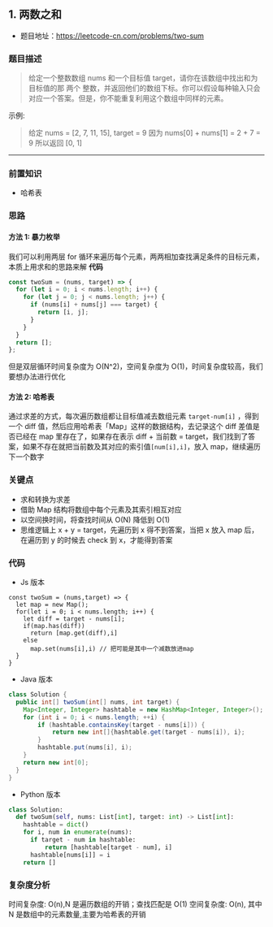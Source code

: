 ## 1. 两数之和

- 题目地址：https://leetcode-cn.com/problems/two-sum

### 题目描述

> 给定一个整数数组 nums 和一个目标值 target，请你在该数组中找出和为目标值的那 两个 整数，并返回他们的数组下标。你可以假设每种输入只会对应一个答案。但是，你不能重复利用这个数组中同样的元素。

示例:

> 给定 nums = [2, 7, 11, 15], target = 9
> 因为 nums[0] + nums[1] = 2 + 7 = 9
> 所以返回 [0, 1]

---

### 前置知识

- 哈希表

### 思路

#### 方法 1: 暴力枚举

我们可以利用两层 for 循环来遍历每个元素，两两相加查找满足条件的目标元素，本质上用求和的思路来解
**代码**

```js
const twoSum = (nums, target) => {
  for (let i = 0; i < nums.length; i++) {
    for (let j = 0; j < nums.length; j++) {
      if (nums[i] + nums[j] === target) {
        return [i, j];
      }
    }
  }
  return [];
};
```

但是双层循环时间复杂度为 O(N^2)，空间复杂度为 O(1)，时间复杂度较高，我们要想办法进行优化

#### 方法 2: 哈希表

通过求差的方式，每次遍历数组都让目标值减去数组元素 `target-num[i]` ，得到一个 diff 值，然后应用哈希表「Map」这样的数据结构，去记录这个 diff 差值是否已经在 map 里存在了，如果存在表示 diff + 当前数 = target，我们找到了答案，如果不存在就把当前数及其对应的索引值`[num[i],i]`，放入 map，继续遍历下一个数字

### 关键点

- 求和转换为求差
- 借助 Map 结构将数组中每个元素及其索引相互对应
- 以空间换时间，将查找时间从 O(N) 降低到 O(1)
- 思维逻辑上 x + y = target，先遍历到 x 得不到答案，当把 x 放入 map 后，在遍历到 y 的时候去 check 到 x，才能得到答案

### 代码

- Js 版本

```Js
const twoSum = (nums,target) => {
  let map = new Map();
  for(let i = 0; i < nums.length; i++) {
    let diff = target - nums[i];
    if(map.has(diff))
      return [map.get(diff),i]
    else
      map.set(nums[i],i) // 把可能是其中一个减数放进map
  }
}
```

- Java 版本

```java
class Solution {
  public int[] twoSum(int[] nums, int target) {
    Map<Integer, Integer> hashtable = new HashMap<Integer, Integer>();
    for (int i = 0; i < nums.length; ++i) {
        if (hashtable.containsKey(target - nums[i])) {
            return new int[]{hashtable.get(target - nums[i]), i};
        }
        hashtable.put(nums[i], i);
    }
    return new int[0];
  }
}
```

- Python 版本

```python
class Solution:
  def twoSum(self, nums: List[int], target: int) -> List[int]:
    hashtable = dict()
    for i, num in enumerate(nums):
      if target - num in hashtable:
          return [hashtable[target - num], i]
      hashtable[nums[i]] = i
    return []
```

### 复杂度分析

时间复杂度: O(n),N 是遍历数组的开销；查找匹配是 O(1)
空间复杂度: O(n), 其中 N 是数组中的元素数量,主要为哈希表的开销
